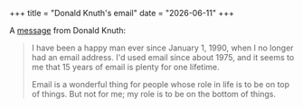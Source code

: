+++
title = "Donald Knuth's email"
date = "2026-06-11"
+++

A [message](https://www-cs-faculty.stanford.edu/~knuth/email.html) from Donald Knuth:

> I have been a happy man ever since January 1, 1990, when I no longer had an
> email address. I'd used email since about 1975, and it seems to me that 15
> years of email is plenty for one lifetime.
> 
> Email is a wonderful thing for people whose role in life is to be on top of
> things. But not for me; my role is to be on the bottom of things.
